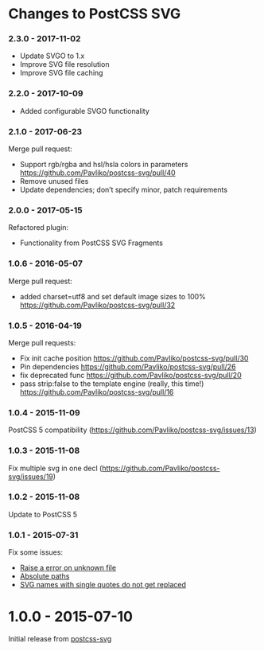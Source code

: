 # Changes to PostCSS SVG

### 2.3.0 - 2017-11-02

* Update SVGO to 1.x
* Improve SVG file resolution
* Improve SVG file caching

### 2.2.0 - 2017-10-09

* Added configurable SVGO functionality

### 2.1.0 - 2017-06-23

Merge pull request:
* Support rgb/rgba and hsl/hsla colors in parameters
https://github.com/Pavliko/postcss-svg/pull/40
* Remove unused files
* Update dependencies; don’t specify minor, patch requirements

### 2.0.0 - 2017-05-15

Refactored plugin:
* Functionality from PostCSS SVG Fragments

### 1.0.6 - 2016-05-07

Merge pull request:
* added charset=utf8 and set default image sizes to 100% https://github.com/Pavliko/postcss-svg/pull/32

### 1.0.5 - 2016-04-19

Merge pull requests:
* Fix init cache position https://github.com/Pavliko/postcss-svg/pull/30
* Pin dependencies https://github.com/Pavliko/postcss-svg/pull/26
* fix deprecated func https://github.com/Pavliko/postcss-svg/pull/20
* pass strip:false to the template engine (really, this time!) https://github.com/Pavliko/postcss-svg/pull/16

### 1.0.4 - 2015-11-09

PostCSS 5 compatibility (https://github.com/Pavliko/postcss-svg/issues/13)

### 1.0.3 - 2015-11-08

Fix multiple svg in one decl (https://github.com/Pavliko/postcss-svg/issues/19)

### 1.0.2 - 2015-11-08

Update to PostCSS 5

### 1.0.1 - 2015-07-31

Fix some issues:
* [Raise a error on unknown file](https://github.com/Pavliko/postcss-svg/issues/7)
* [Absolute paths](https://github.com/Pavliko/postcss-svg/issues/8)
* [SVG names with single quotes do not get replaced](https://github.com/Pavliko/postcss-svg/issues/10)

# 1.0.0 - 2015-07-10

Initial release from [postcss-svg](https://github.com/Pavliko/postcss-svg)
